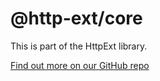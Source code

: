 # @http-ext/core

This is part of the HttpExt library.

[Find out more on our GitHub repo](https://github.com/jscutlery/http-ext)